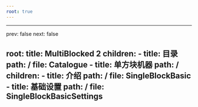 ```yaml
---
root: true
---
```


---
prev: false
next: false

root:
  title: MultiBlocked 2
  children:
      - title: 目录
        path: /
        file: Catalogue
      - title: 单方块机器
        path: /
        children:
            - title: 介绍
              path: /
              file: SingleBlockBasic
            - title: 基础设置
              path: /
              file: SingleBlockBasicSettings
---